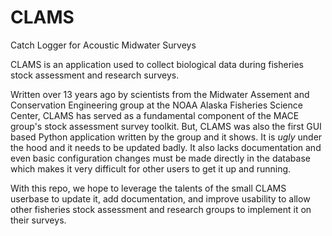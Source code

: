 # CLAMS
Catch Logger for Acoustic Midwater Surveys

CLAMS is an application used to collect biological data during fisheries stock assessment and research surveys.

Written over 13 years ago by scientists from the Midwater Assement and Conservation Engineering group at the NOAA Alaska Fisheries Science Center, CLAMS has served as a fundamental component of the MACE group's stock assessment survey toolkit. But, CLAMS was also the first GUI based Python application written by the group and it shows. It is *ugly* under the hood and it needs to be updated badly. It also lacks documentation and even basic configuration changes must be made directly in the database which makes it very difficult for other users to get it up and running.

With this repo, we hope to leverage the talents of the small CLAMS userbase to update it, add documentation, and improve usability to allow other fisheries stock assessment and research groups to implement it on their surveys. 
